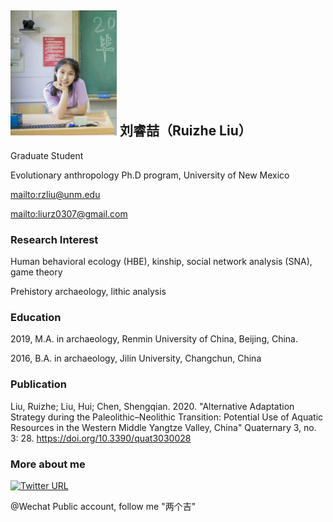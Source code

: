 ## <img src="https://github.com/rzliu37/ruizheliu.github.com/blob/gh-pages/rzliu.jpg" width="170" height="200">  刘睿喆（Ruizhe Liu）  


Graduate Student

Evolutionary anthropology Ph.D program, University of New Mexico

<mailto:rzliu@unm.edu> 

<mailto:liurz0307@gmail.com>   



### Research Interest
Human behavioral ecology (HBE), kinship, social network analysis (SNA), game theory

Prehistory archaeology, lithic analysis

### Education

2019, M.A. in archaeology, Renmin University of China, Beijing, China.

2016, B.A. in archaeology, Jilin University, Changchun, China

### Publication

Liu, Ruizhe; Liu, Hui; Chen, Shengqian. 2020. "Alternative Adaptation Strategy during the Paleolithic–Neolithic Transition: Potential Use of Aquatic Resources in the Western Middle Yangtze Valley, China" Quaternary 3, no. 3: 28. https://doi.org/10.3390/quat3030028


### More about me

[![Twitter URL](https://img.shields.io/twitter/url/https/twitter.com/rzliu_anth.svg?style=social&label=Follow%20%40rzliu_anth)](https://twitter.com/rzliu_anth)

@Wechat Public account, follow me "两个吉"



